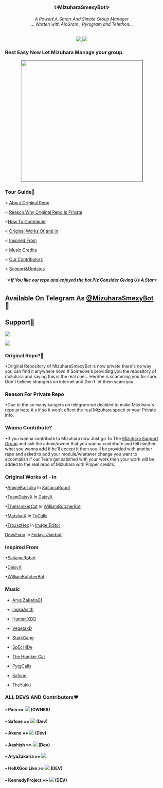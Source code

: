<h3 align="center"><b>✨MizuharaSmexyBot✨</b></h9>

<h6 align="center">A Powerful, Smart And Simple Group Manager <br> ... Written with AioGram , Pyrogram and Telethon...</h4>
<p align='center'>
  <a href="https://www.python.org/" alt="made-with-python"> <img src="https://img.shields.io/badge/Made%20with-Python-1f425f.svg?style=flat-square&logo=python&color=blue" /> </a>
  <a href="https://github.com/MizuharaSmexyBot/MizuharaSmexyBot/graphs/commit-activity" alt="Maintenance"> <img src="https://img.shields.io/badge/Maintained%3F-yes-green.svg?style=flat-square" /> </a> 
</p>


### Rest Easy Now Let Mizuhara Manage your group. 
<p align="center"><a href=><img src="https://telegra.ph/file/923ca8d23025ee79ec78a.jpg" width="400"></a></p>

### Tour Guide📍

< [About Original Repo](https://github.com/Pain-Senpai/Mizuhara-Smexy#original-repo)

< [Reason Why Original Repo Is Private](https://github.com/Pain-Senpai/Mizuhara-Smexy#reason-for-private-repo)

<[How To Contribute](https://github.com/Pain-Senpai/Mizuhara-Smexy#wanna-contribute)

< [Original Works Of and In](https://github.com/Pain-Senpai/Mizuhara-Smexy#original-works-of---in)

< [Inspired From](https://github.com/Pain-Senpai/Mizuhara-Smexy#inspired-from)

< [Music Credits](https://github.com/Pain-Senpai/Mizuhara-Smexy#music)

< [Our Contributors](https://github.com/Pain-Senpai/Mizuhara-Smexy#all-devs-and-contributors)

< [Support&Updates](https://github.com/Pain-Senpai/Mizuhara-Smexy#support)


<h6 align="center"><b>⭐ If You like our repo and enjoyed the bot Plz Consider Giving Us A Star⭐ </b></h9>

## Available On Telegram As [@MizuharaSmexyBot](https://t.me/MizuharaSmexyBot) 💜

## Support💜

<a href="https://t.me/smexy_updates"><img src="https://img.shields.io/badge/Join-Updates%20Channel-violet.svg?logo=Telegram"></a>

<a href="https://t.me/chizuru_support"><img src="https://img.shields.io/badge/Join-Support%20Group-purple.svg?logo=telegram"></a>

### Original Repo?📌
•Original Repository of MizuharaSmexyBot Is now private there's no way you can find it anywhere now!
If Someone's providing you the repository of mizuhara and saying this is the real one... He/She is scamming you for sure. Don't believe strangers on internet and Don't let them scam you.

### Reason For Private Repo

•Due to the so many kangers on telegram we decided to make Mizuhara's repo private.A
s if so it won't effect the real Mizuhara speed or your Private info. 

### Wanna Contribute? 

•If you wanna contribute to Mizuhara now Just go To The [Mizuhara Support Group](https://t.me/chizuru_support) and ask the admin/owner that you wanna contribute and tell him/her what you wanna add if he'll eccept it then you'll be provided with another repo and asked to add your module/whatever change you want to accomplish if our Team get satisfied with your work then your work will be added to the real repo of Mizuhara with Proper credits. 


### Original Works of - In 

•[AnimeKaizoku](https://github.com/animekaizoku/saitamarobot) In [SaitamaRobot](https://github.com/animekaizoku/SaitamaRobot)

•[TeamDaisyX](https://github.com/TeamDaisyX) In [DaisyX](https://github.com/teamdaisyx/daisyx)

•[TheHamkerCat](https://github.com/TheHamkerCat) In [WilliamButcherBot](https://github.com/TheHamkerCat/WilliamButcherBot)

•[MarshalX](https://github.com/MarshalX/) In [TgCalls](https://github.com/marshalx/tgcalls)

•[TroJazHex](https://github.com/TroJanzHEX) In [Image Editor](https://github.com/TroJanzHEX/Image-Editor)

[DevsExpo](https://github.com/DevsExpo) In [Friday-Userbot](https://github.com/DevsExpo/FridayUserbot)

### Inspired From 

•[SaitamaRobot](https://github.com/animekaizoku/saitamarobot)

•[DaisyX](https://github.com/TeamDaisyX/DaisyX)

•[WilliamButcherBot](https://github.com/TheHamkerCat/WilliamButcherBot)

### Music 

- [Arya Zakaria01](https://github.com/aryazakaria01)

- [InukaAsith](https://github.com/InukaAsith) 

- [Hunter XDD](https://github.com/Hunter-XDD)

- [VegetaxD](http://github.com/VegetaxD)

- [StarkGang](https://github.com/StarkGang/)

- [SpEcHiDe](https://github.com/SpEcHiDe/)

- [The Hamker Cat](https://github.com/thehamkercat)

- [PytgCalls](https://github.com/marshalx/tgcalls)

- [Safone](https://github.com/AsmSafone)

- [TheYukki](https://t.me/OfficialYukki)

### ALL DEVS AND Contributors❤

#### • Pain  »»  <a href="https://github.com/Pain-Senpai" alt="Pain-Senpai"> <img src="https://img.shields.io/badge/Pain-Senpai-89482f?logo=github" /></a> (OWNER)

#### • Safone »»  <a href="https://github.com/AsmSafone" alt="Safone"> <img src="https://img.shields.io/badge/Safone-30302f?logo=github" /></a> (Dev)
#### • Akeno »»  <a href="https://github.com/Stella-80" alt="Akeno"> <img src="https://img.shields.io/badge/Akeno-95B9C7?logo=github" /></a> (Dev)
#### • Aashish »»  <a href="https://github.com/aksr-aashish" alt="Aashish "> <img src="https://img.shields.io/badge/Aashish-95B9C7?logo=github" /></a> (Dev)
#### • AryaZakaria »»  <a href="https://github.com/aryazakaria01" alt="AryaZakaria"> <img src="https://img.shields.io/badge/AryaZakaria-30439f?logo=github" /></a>
#### • HellXGod Like »»  <a href="https://github.com/HellxGodLike" alt="HellXGodLike"> <img src="https://img.shields.io/badge/hellxgodlike-207D9D?logo=github" /></a> (DEV)
#### • KennedyProject »»  <a href="https://github.com/KennedyProject" alt="KennedyProject"> <img src="https://img.shields.io/badge/KennedyProject-20484D?logo=github" /></a> (DEV)

